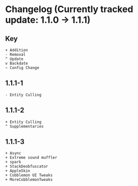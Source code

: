 # Changelog (Currently tracked update: 1.1.0 -> 1.1.1)

## Key
```
+ Addition
- Removal
^ Update
v Backdate
~ Config Change
```

## 1.1.1-1
```
- Entity Culling
```

## 1.1.1-2
```
+ Entity Culling
^ Supplementaries
```

## 1.1.1-3
```
+ Async
+ Extreme sound muffler
+ spark
+ StackDeobfuscator
+ AppleSkin
+ Cobblemon UI Tweaks
+ MoreCobblemonTweaks
```
